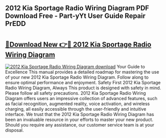 ## 2012 Kia Sportage Radio Wiring Diagram PDF Download Free - Part-yYt User Guide Repair PrEDD

# <h2><a href="http://dfrv6j.blite.top/?on=2012+Kia+Sportage+Radio+Wiring+Diagram">🔗Download New 👉🔴 2012 Kia Sportage Radio Wiring Diagram</a></h2>

[![2012 Kia Sportage Radio Wiring Diagram download](https://i.imgur.com/lujVjoI.png)](http://dfrv6j.blite.top/?on=2012+Kia+Sportage+Radio+Wiring+Diagram)
Your Guide to Excellence This manual provides a detailed roadmap for mastering the use of your new 2012 Kia Sportage Radio Wiring Diagram. Follow along to ensure optimal performance and enjoyment. Safety First 2012 Kia Sportage Radio Wiring Diagram, Always This product is designed with safety in mind. Please follow all safety precautions. 2012 Kia Sportage Radio Wiring Diagram offers users an impressive collection of advanced features, such as facial recognition, augmented reality, voice activation, and wireless charging, all easily accessible through the user-friendly and intuitive interface. We trust that the 2012 Kia Sportage Radio Wiring Diagram has been an invaluable resource in your efforts to master your new product. Should you require any assistance, our customer service team is at your disposal.
